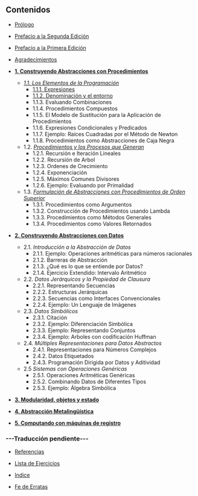 ## Contenidos

* [Prólogo](./05-prologo.md)

* [Prefacio a la Segunda Edición](./06-prefacio-2da-edicion.md)

* [Prefacio a la Primera Edición](./07-prefacio-1ra-edicion.md)

* [Agradecimientos](./08-agradecimientos.md)

* **[1. Construyendo Abstracciones con Procedimientos](./09-capitulo-1.md#%20Capítulo%201)**
  * *[1.1. Los Elementos de la Programación](./09-capitulo-1.md#11-los-elementos-de-la-programaci%C3%B3n)*
    * [1.1.1. Expresiones](./09-capitulo-1.md#111-expresiones)
    * [1.1.2. Denominación y el entorno](./09-capitulo-1.md#112-Denominación-y-el-entorno)
    * 1.1.3. Evaluando Combinaciones
    * 1.1.4. Procedimientos Compuestos
    * 1.1.5. El Modelo de Sustitución para la Aplicación de Procedimientos
    * 1.1.6. Expresiones Condicionales y Predicados
    * 1.1.7. Ejemplo: Raíces Cuadradas por el Método de Newton
    * 1.1.8. Procedimientos como Abstracciones de Caja Negra
  * 1.2. *[Procedimientos y los Procesos que Generan](./09-capitulo-1.md#12-procedimientos-y-los-procesos-que-generan)*
    * 1.2.1. Recursión e Iteración Lineales
    * 1.2.2. Recursión de Arbol
    * 1.2.3. Ordenes de Crecimiento
    * 1.2.4. Exponenciación
    * 1.2.5. Máximos Comunes Divisores
    * 1.2.6. Ejemplo: Evaluando por Primalidad
  * 1.3. *[Formulación de Abstracciones con Procedimientos de Orden Superior](./09-capitulo-1.md#13-formulaci%C3%B3n-de-abstracciones-con-procedimientos-de-orden-superior)*
    * 1.3.1. Procedimientos como Argumentos
    * 1.3.2. Construcción de Procedimientos usando Lambda
    * 1.3.3. Procedimientos como Métodos Generales
    * 1.3.4. Procedimientos como Valores Retornados

* **[2. Construyendo Abstracciones con Datos](./10-capitulo-2.md#%20Capítulo%202)**
  * 2.1. *Introducción a la Abstracción de Datos*
    * 2.1.1. Ejemplo: Operaciones aritméticas para números racionales
    * 2.1.2. Barreras de Abstracción
    * 2.1.3. ¿Qué es lo que se entiende por Datos?
    * 2.1.4. Ejercicio Extendido: Intervalo Aritmético
  * 2.2. *Datos Jerárquicos y la Propiedad de Clausura*
    * 2.2.1. Representando Secuencias
    * 2.2.2. Estructuras Jerárquicas
    * 2.2.3. Secuencias como Interfaces Convencionales
    * 2.2.4. Ejemplo: Un Lenguaje de Imágenes
  * 2.3. *Datos Simbólicos*
    * 2.3.1. Citación
    * 2.3.2. Ejemplo: Diferenciación Simbólica
    * 2.3.3. Ejemplo: Representando Conjuntos
    * 2.3.4. Ejemplo: Arboles con codificación Huffman
  * 2.4. *Múltiples Representaciones para Datos Abstractos*
    * 2.4.1. Representaciones para Números Complejos
    * 2.4.2. Datos Etiquetados
    * 2.4.3. Programación Dirigida por Datos y Aditividad
  * 2.5 *Sistemas con Operaciones Genéricas*
    * 2.5.1. Operaciones Aritméticas Genéricas
    * 2.5.2. Combinando Datos de Diferentes Tipos
    * 2.5.3. Ejemplo: Álgebra Simbólica

* **[3. Modularidad, objetos y estado](./11-capitulo-3.md#%20Capítulo%203)**

* **[4. Abstracción Metalingüística](./12-capitulo-4.md#%20Capítulo%204)**

* **[5. Computando con máquinas de registro](./13-capitulo-5.md#%20Capítulo%205)**

### ---Traducción pendiente---


* [Referencias](./14-referencias.md)

* [Lista de Ejercicios](./15-lista-de-ejercicios.md)

* [Indice](./16-indice.md)

* [Fe de Erratas](./17-fe-de-erratas.md)